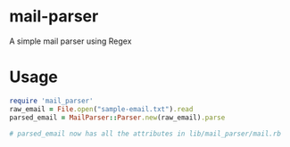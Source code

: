 mail-parser
===========

A simple mail parser using Regex

Usage
=====

```ruby
require 'mail_parser'
raw_email = File.open("sample-email.txt").read
parsed_email = MailParser::Parser.new(raw_email).parse

# parsed_email now has all the attributes in lib/mail_parser/mail.rb

```